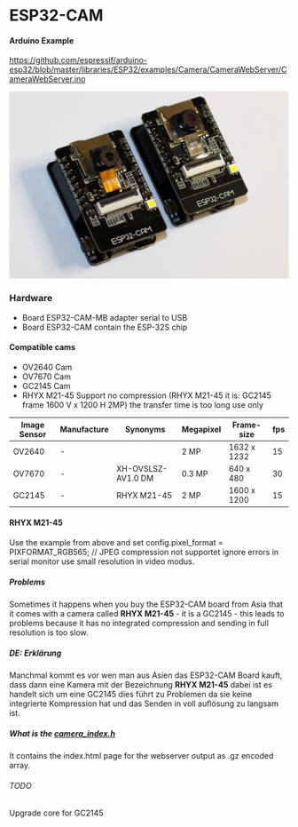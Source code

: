 # ESP32-CAM

#### Arduino Example
https://github.com/espressif/arduino-esp32/blob/master/libraries/ESP32/examples/Camera/CameraWebServer/CameraWebServer.ino

![IMG_2637.jpg](src/IMG_2637.jpg)
### Hardware
- Board ESP32-CAM-MB adapter serial to USB
- Board ESP32-CAM contain the ESP-32S chip

#### Compatible cams

- OV2640 Cam
- OV7670 Cam
- GC2145 Cam
- RHYX M21-45 Support no compression (RHYX M21-45 it is: GC2145 frame 1600 V x 1200 H 2MP) the transfer time is too long use only 

| Image Sensor | Manufacture | Synonyms           | Megapixel | Frame-size  | fps |
|--------------|-------------|--------------------|-----------|-------------|-----|
| OV2640       | -           |                    | 2 MP      | 1632 x 1232 | 15  |
| OV7670       | -           | XH-OVSLSZ-AV1.0 DM | 0.3 MP    | 640 x 480   | 30  |
| GC2145       | -           | RHYX M21-45        | 2 MP      | 1600 x 1200 | 15  |

#### RHYX M21-45
Use the example from above and set config.pixel_format = PIXFORMAT_RGB565; // JPEG compression not supportet ignore errors in serial monitor use small resolution in video modus.

##### Problems
Sometimes it happens when you buy the ESP32-CAM board from Asia that it comes with a camera called **RHYX M21-45** - it is a GC2145 - this leads to problems because it has no integrated compression and sending in full resolution is too slow.

##### DE: Erklärung
Manchmal kommt es vor wen man aus Asien das ESP32-CAM Board kauft, dass dann eine Kamera mit der Bezeichnung **RHYX M21-45** dabei ist es handelt sich um eine GC2145 dies führt zu Problemen da sie keine integrierte Kompression hat und das Senden in voll auflösung zu langsam ist.

##### What is the [camera_index.h](src/camera_index.h)

It contains the index.html page for the webserver output as .gz encoded array.

###### TODO
Upgrade core for GC2145 